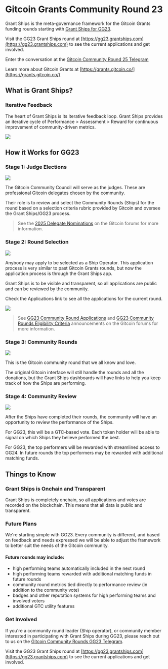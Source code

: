 # Gitcoin Grants Community Round 23

Grant Ships is the meta-governance framework for the Gitcoin Grants funding rounds starting with [Grant Ships for GG23](https://gg23.grantships.com).

Visit the GG23 Grant Ships round at [https://gg23.grantships.com](https://gg23.grantships.com) to see the current applications and get involved.

Enter the conversation at the [Gitcoin Community Round 25 Telegram](https://t.me/+I35-KWGPGrJkOWUx)

Learn more about Gitcoin Grants at [https://grants.gitcoin.co/](https://grants.gitcoin.co/)

## What is Grant Ships?

### Iterative Feedback

The heart of Grant Ships is its iterative feedback loop. Grant Ships provides an iterative cycle of Performance > Assessment > Reward for continuous improvement of community-driven metrics.

![](/iterative_cycle.png)

## How it Works for GG23

### Stage 1: Judge Elections

![](/stage1.png)

The Gitcoin Community Council will serve as the judges. These are professional Gitcoin delegates chosen by the community.

Their role is to review and select the Community Rounds (Ships) for the round based on a selection criteria rubric provided by Gitcoin and oversee the Grant Ships/GG23 process.

> See the [2025 Delegate Nominations](https://gov.gitcoin.co/t/2025-delegate-nominations/19903) on the Gitcoin forums for more information.

### Stage 2: Round Selection

![](/stage2.png)

Anybody may apply to be selected as a Ship Operator. This application process is very similar to past Gitcoin Grants rounds, but now the application process is through the Grant Ships app.

Grant Ships is to be visible and transparent, so all applications are public and can be reviewed by the community.

Check the Applications link to see all the applications for the current round.

![](/application_link.png)

> See [GG23 Community Round Applications](https://gov.gitcoin.co/t/gg23-community-round-applications/19940) and [GG23 Community Rounds Eligibility Criteria](https://gov.gitcoin.co/t/gg23-community-rounds-eligibility-criteria/19924) announcements on the Gitcoin forums for more information.

### Stage 3: Community Rounds

![](/stage3.png)

This is the Gitcoin community round that we all know and love.

The original Gitcoin interface will still handle the rounds and all the donations, but the Grant Ships dashboards will have links to help you keep track of how the Ships are performing.

### Stage 4: Community Review

![](/stage4.png)

After the Ships have completed their rounds, the community will have an opportunity to review the performance of the Ships.

For GG23, this will be a GTC-based vote. Each token holder will be able to signal on which Ships they believe performed the best.

For GG23, the top performers will be rewarded with streamlined access to GG24. In future rounds the top performers may be rewarded with additional matching funds.

## Things to Know

### Grant Ships is Onchain and Transparent

Grant Ships is completely onchain, so all applications and votes are recorded on the blockchain. This means that all data is public and transparent.

### Future Plans

We're starting simple with GG23. Every community is different, and based on feedback and needs expressed we will be able to adjust the framework to better suit the needs of the Gitcoin community.

#### Future rounds may include:

- high performing teams automatically included in the next round
- high performing teams rewarded with additional matching funds in future rounds
- community round metrics tied directly to performance review (in addition to the community vote)
- badges and other reputation systems for high performing teams and involved voters
- additional GTC utility features

### Get Involved

If you're a community round leader (Ship operator), or community member interested in participating with Grant Ships during GG23, please reach out to us on the [Gitcoin Community Rounds GG23 Telegram](https://t.me/+I35-KWGPGrJkOWUx).

Visit the GG23 Grant Ships round at [https://gg23.grantships.com](https://gg23.grantships.com) to see the current applications and get involved.
